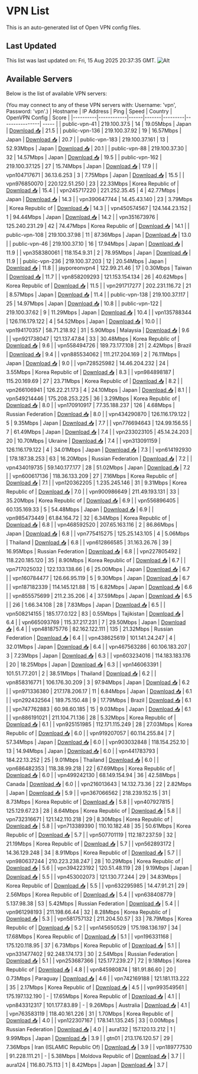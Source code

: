 # VPN List

This is an auto-generated list of Open VPN config files.

## Last Updated

This list was last updated on: Fri, 15 Aug 2025 20:37:35 GMT.
![Alt](https://repobeats.axiom.co/api/embed/186b98318ef1479477931607c1ad7d823f12451f.svg "Repobeats analytics image")

## Available Servers

Below is the list of available VPN servers:

(You may connect to any of these VPN servers with: Username: 'vpn', Password: 'vpn'.)
| Hostname | IP Address | Ping | Speed | Country | OpenVPN Config | Score |
|----------|------------|------|-------|---------|----------------| ----- |
| public-vpn-41 | 219.100.37.5 | 14 | 19.05Mbps | Japan | [Download 📥](./configs/server_0_JP.ovpn) | 21.5 |
| public-vpn-136 | 219.100.37.92 | 19 | 16.57Mbps | Japan | [Download 📥](./configs/server_1_JP.ovpn) | 20.7 |
| public-vpn-183 | 219.100.37.161 | 13 | 52.93Mbps | Japan | [Download 📥](./configs/server_2_JP.ovpn) | 20.1 |
| public-vpn-88 | 219.100.37.30 | 32 | 14.57Mbps | Japan | [Download 📥](./configs/server_3_JP.ovpn) | 19.5 |
| public-vpn-162 | 219.100.37.125 | 27 | 15.74Mbps | Japan | [Download 📥](./configs/server_4_JP.ovpn) | 17.9 |
| vpn104717671 | 36.13.6.253 | 3 | 7.75Mbps | Japan | [Download 📥](./configs/server_5_JP.ovpn) | 15.5 |
| vpn976850070 | 220.122.51.250 | 23 | 22.33Mbps | Korea Republic of | [Download 📥](./configs/server_6_KR.ovpn) | 15.4 |
| vpn245717220 | 221.252.35.45 | 4 | 42.77Mbps | Japan | [Download 📥](./configs/server_7_JP.ovpn) | 14.3 |
| vpn390647744 | 14.45.43.140 | 23 | 3.79Mbps | Korea Republic of | [Download 📥](./configs/server_8_KR.ovpn) | 14.3 |
| vpn450574567 | 124.144.23.152 | 1 | 94.44Mbps | Japan | [Download 📥](./configs/server_9_JP.ovpn) | 14.2 |
| vpn351673976 | 125.240.231.29 | 42 | 74.47Mbps | Korea Republic of | [Download 📥](./configs/server_10_KR.ovpn) | 14.1 |
| public-vpn-108 | 219.100.37.98 | 11 | 87.36Mbps | Japan | [Download 📥](./configs/server_11_JP.ovpn) | 13.0 |
| public-vpn-46 | 219.100.37.10 | 16 | 17.94Mbps | Japan | [Download 📥](./configs/server_12_JP.ovpn) | 11.9 |
| vpn358380061 | 118.154.9.31 | 2 | 78.95Mbps | Japan | [Download 📥](./configs/server_13_JP.ovpn) | 11.9 |
| public-vpn-236 | 219.100.37.203 | 12 | 20.54Mbps | Japan | [Download 📥](./configs/server_14_JP.ovpn) | 11.8 |
| jayporeonvpn4 | 122.99.21.46 | 17 | 0.30Mbps | Taiwan | [Download 📥](./configs/server_15_TW.ovpn) | 11.7 |
| vpn858209293 | 121.153.154.134 | 26 | 40.62Mbps | Korea Republic of | [Download 📥](./configs/server_16_KR.ovpn) | 11.5 |
| vpn291717277 | 202.231.116.72 | 21 | 8.57Mbps | Japan | [Download 📥](./configs/server_17_JP.ovpn) | 11.4 |
| public-vpn-138 | 219.100.37.117 | 25 | 14.97Mbps | Japan | [Download 📥](./configs/server_18_JP.ovpn) | 10.8 |
| public-vpn-122 | 219.100.37.62 | 9 | 11.29Mbps | Japan | [Download 📥](./configs/server_19_JP.ovpn) | 10.4 |
| vpn135788344 | 126.116.179.122 | 4 | 54.52Mbps | Japan | [Download 📥](./configs/server_20_JP.ovpn) | 10.0 |
| vpn194170357 | 58.71.218.92 | 31 | 5.90Mbps | Malaysia | [Download 📥](./configs/server_21_MY.ovpn) | 9.6 |
| vpn921738047 | 121.137.47.84 | 33 | 30.48Mbps | Korea Republic of | [Download 📥](./configs/server_22_KR.ovpn) | 9.6 |
| vpn558494726 | 189.73.177.108 | 21 | 2.42Mbps | Brazil | [Download 📥](./configs/server_23_BR.ovpn) | 9.4 |
| vpn885534062 | 111.217.204.169 | 2 | 76.11Mbps | Japan | [Download 📥](./configs/server_24_JP.ovpn) | 9.0 |
| vpn728525982 | 14.46.204.232 | 24 | 3.55Mbps | Korea Republic of | [Download 📥](./configs/server_25_KR.ovpn) | 8.3 |
| vpn984898187 | 115.20.169.69 | 27 | 23.71Mbps | Korea Republic of | [Download 📥](./configs/server_26_KR.ovpn) | 8.2 |
| vpn266106941 | 126.22.21.173 | 4 | 24.10Mbps | Japan | [Download 📥](./configs/server_27_JP.ovpn) | 8.1 |
| vpn549214446 | 175.208.253.225 | 36 | 3.29Mbps | Korea Republic of | [Download 📥](./configs/server_28_KR.ovpn) | 8.0 |
| vpn170910917 | 77.35.188.237 | 126 | 4.68Mbps | Russian Federation | [Download 📥](./configs/server_29_RU.ovpn) | 8.0 |
| vpn434290870 | 126.116.179.122 | 5 | 9.35Mbps | Japan | [Download 📥](./configs/server_30_JP.ovpn) | 7.7 |
| vpn776694643 | 124.99.156.55 | 7 | 61.49Mbps | Japan | [Download 📥](./configs/server_31_JP.ovpn) | 7.4 |
| vpn233023105 | 45.14.24.203 | 20 | 10.70Mbps | Ukraine | [Download 📥](./configs/server_32_UA.ovpn) | 7.4 |
| vpn313091159 | 126.116.179.122 | 4 | 34.01Mbps | Japan | [Download 📥](./configs/server_33_JP.ovpn) | 7.3 |
| vpn614192930 | 178.187.38.253 | 63 | 16.20Mbps | Russian Federation | [Download 📥](./configs/server_34_RU.ovpn) | 7.2 |
| vpn434019735 | 59.140.177.177 | 28 | 51.02Mbps | Japan | [Download 📥](./configs/server_35_JP.ovpn) | 7.2 |
| vpn600617136 | 118.36.133.209 | 27 | 7.16Mbps | Korea Republic of | [Download 📥](./configs/server_36_KR.ovpn) | 7.1 |
| vpn120362205 | 1.235.245.146 | 31 | 9.31Mbps | Korea Republic of | [Download 📥](./configs/server_37_KR.ovpn) | 7.0 |
| vpn900986649 | 211.49.193.131 | 33 | 35.20Mbps | Korea Republic of | [Download 📥](./configs/server_38_KR.ovpn) | 6.9 |
| vpn556896405 | 60.135.169.33 | 5 | 54.48Mbps | Japan | [Download 📥](./configs/server_39_JP.ovpn) | 6.9 |
| vpn985473449 | 61.84.164.72 | 32 | 6.34Mbps | Korea Republic of | [Download 📥](./configs/server_40_KR.ovpn) | 6.8 |
| vpn468592520 | 207.65.163.116 | 2 | 86.86Mbps | Japan | [Download 📥](./configs/server_41_JP.ovpn) | 6.8 |
| vpn775415275 | 125.25.143.105 | 4 | 5.06Mbps | Thailand | [Download 📥](./configs/server_42_TH.ovpn) | 6.8 |
| vpn612866585 | 31.163.26.76 | 39 | 16.95Mbps | Russian Federation | [Download 📥](./configs/server_43_RU.ovpn) | 6.8 |
| vpn227805492 | 118.220.185.120 | 35 | 8.90Mbps | Korea Republic of | [Download 📥](./configs/server_44_KR.ovpn) | 6.7 |
| vpn717025032 | 122.133.138.66 | 6 | 25.00Mbps | Japan | [Download 📥](./configs/server_45_JP.ovpn) | 6.7 |
| vpn160784477 | 126.66.95.119 | 5 | 9.30Mbps | Japan | [Download 📥](./configs/server_46_JP.ovpn) | 6.7 |
| vpn187182339 | 114.145.121.88 | 15 | 6.82Mbps | Japan | [Download 📥](./configs/server_47_JP.ovpn) | 6.6 |
| vpn855575699 | 211.2.35.206 | 4 | 37.59Mbps | Japan | [Download 📥](./configs/server_48_JP.ovpn) | 6.5 |
| 2i6 | 1.66.34.108 | 28 | 7.83Mbps | Japan | [Download 📥](./configs/server_49_JP.ovpn) | 6.5 |
| vpn508214155 | 185.177.0.122 | 83 | 0.55Mbps | Tajikistan | [Download 📥](./configs/server_50_TJ.ovpn) | 6.4 |
| vpn665093769 | 115.37.217.231 | 7 | 29.50Mbps | Japan | [Download 📥](./configs/server_51_JP.ovpn) | 6.4 |
| vpn481875776 | 82.162.122.111 | 135 | 21.32Mbps | Russian Federation | [Download 📥](./configs/server_52_RU.ovpn) | 6.4 |
| vpn438625619 | 101.141.24.247 | 4 | 32.01Mbps | Japan | [Download 📥](./configs/server_53_JP.ovpn) | 6.4 |
| vpn467563286 | 60.106.183.207 | 3 | 7.23Mbps | Japan | [Download 📥](./configs/server_54_JP.ovpn) | 6.3 |
| vpn603234016 | 114.183.183.176 | 20 | 18.25Mbps | Japan | [Download 📥](./configs/server_55_JP.ovpn) | 6.3 |
| vpn146063391 | 101.51.77.201 | 2 | 38.51Mbps | Thailand | [Download 📥](./configs/server_56_TH.ovpn) | 6.2 |
| vpn858316771 | 106.176.30.209 | 3 | 97.94Mbps | Japan | [Download 📥](./configs/server_57_JP.ovpn) | 6.2 |
| vpn971336380 | 217.178.206.17 | 11 | 6.84Mbps | Japan | [Download 📥](./configs/server_58_JP.ovpn) | 6.1 |
| vpn292432564 | 189.75.150.48 | 9 | 17.79Mbps | Brazil | [Download 📥](./configs/server_59_BR.ovpn) | 6.1 |
| vpn747762883 | 60.98.60.185 | 15 | 9.03Mbps | Japan | [Download 📥](./configs/server_60_JP.ovpn) | 6.1 |
| vpn886191021 | 211.104.71.136 | 28 | 5.32Mbps | Korea Republic of | [Download 📥](./configs/server_61_KR.ovpn) | 6.1 |
| vpn925151985 | 112.171.115.249 | 28 | 27.03Mbps | Korea Republic of | [Download 📥](./configs/server_62_KR.ovpn) | 6.0 |
| vpn919207057 | 60.114.255.84 | 7 | 57.34Mbps | Japan | [Download 📥](./configs/server_63_JP.ovpn) | 6.0 |
| vpn903032848 | 118.154.252.10 | 13 | 14.94Mbps | Japan | [Download 📥](./configs/server_64_JP.ovpn) | 6.0 |
| vpn441783793 | 184.22.13.252 | 25 | 9.01Mbps | Thailand | [Download 📥](./configs/server_65_TH.ovpn) | 6.0 |
| vpn686482353 | 118.38.99.218 | 22 | 67.69Mbps | Korea Republic of | [Download 📥](./configs/server_66_KR.ovpn) | 6.0 |
| vpn499242130 | 68.149.154.94 | 36 | 42.58Mbps | Canada | [Download 📥](./configs/server_67_CA.ovpn) | 6.0 |
| vpn216013643 | 14.132.73.36 | 22 | 2.82Mbps | Japan | [Download 📥](./configs/server_68_JP.ovpn) | 5.9 |
| vpn367066562 | 218.239.152.15 | 31 | 8.73Mbps | Korea Republic of | [Download 📥](./configs/server_69_KR.ovpn) | 5.8 |
| vpn407927815 | 125.129.67.23 | 28 | 8.64Mbps | Korea Republic of | [Download 📥](./configs/server_70_KR.ovpn) | 5.8 |
| vpn732316671 | 121.142.110.218 | 29 | 8.30Mbps | Korea Republic of | [Download 📥](./configs/server_71_KR.ovpn) | 5.8 |
| vpn713389390 | 110.10.182.48 | 35 | 50.61Mbps | Korea Republic of | [Download 📥](./configs/server_72_KR.ovpn) | 5.7 |
| vpn507701119 | 112.187.237.59 | 32 | 21.19Mbps | Korea Republic of | [Download 📥](./configs/server_73_KR.ovpn) | 5.7 |
| vpn562893172 | 14.36.129.248 | 34 | 8.91Mbps | Korea Republic of | [Download 📥](./configs/server_74_KR.ovpn) | 5.7 |
| vpn980637244 | 210.223.238.247 | 28 | 10.29Mbps | Korea Republic of | [Download 📥](./configs/server_75_KR.ovpn) | 5.6 |
| vpn394223192 | 120.51.48.119 | 28 | 9.19Mbps | Japan | [Download 📥](./configs/server_76_JP.ovpn) | 5.5 |
| vpn453002073 | 121.130.77.244 | 29 | 34.83Mbps | Korea Republic of | [Download 📥](./configs/server_77_KR.ovpn) | 5.5 |
| vpn632295985 | 14.47.91.21 | 29 | 2.56Mbps | Korea Republic of | [Download 📥](./configs/server_78_KR.ovpn) | 5.4 |
| vpn638408779 | 5.137.98.38 | 53 | 5.42Mbps | Russian Federation | [Download 📥](./configs/server_79_RU.ovpn) | 5.4 |
| vpn961298193 | 211.198.66.44 | 32 | 8.28Mbps | Korea Republic of | [Download 📥](./configs/server_80_KR.ovpn) | 5.3 |
| vpn581757132 | 211.204.50.57 | 33 | 78.79Mbps | Korea Republic of | [Download 📥](./configs/server_81_KR.ovpn) | 5.2 |
| vpn145650529 | 175.198.136.197 | 34 | 17.68Mbps | Korea Republic of | [Download 📥](./configs/server_82_KR.ovpn) | 5.1 |
| vpn196331168 | 175.120.118.95 | 37 | 6.73Mbps | Korea Republic of | [Download 📥](./configs/server_83_KR.ovpn) | 5.1 |
| vpn331477402 | 92.248.174.173 | 30 | 2.54Mbps | Russian Federation | [Download 📥](./configs/server_84_RU.ovpn) | 5.1 |
| vpn253687366 | 125.177.239.27 | 72 | 9.18Mbps | Korea Republic of | [Download 📥](./configs/server_85_KR.ovpn) | 4.8 |
| vpn845980874 | 181.91.86.60 | 20 | 0.73Mbps | Paraguay | [Download 📥](./configs/server_86_PY.ovpn) | 4.6 |
| vpn742169188 | 121.181.113.222 | 35 | 2.17Mbps | Korea Republic of | [Download 📥](./configs/server_87_KR.ovpn) | 4.5 |
| vpn993549561 | 175.197.132.190 | - | 17.65Mbps | Korea Republic of | [Download 📥](./configs/server_88_KR.ovpn) | 4.1 |
| vpn843312317 | 101.177.83.89 | - | 9.26Mbps | Australia | [Download 📥](./configs/server_89_AU.ovpn) | 4.1 |
| vpn763583119 | 118.40.161.226 | 31 | 1.70Mbps | Korea Republic of | [Download 📥](./configs/server_90_KR.ovpn) | 4.0 |
| vpn122307167 | 178.141.135.245 | 33 | 0.00Mbps | Russian Federation | [Download 📥](./configs/server_91_RU.ovpn) | 4.0 |
| aura132 | 157.120.13.212 | 1 | 9.99Mbps | Japan | [Download 📥](./configs/server_92_JP.ovpn) | 3.9 |
| gtn01 | 213.176.120.57 | 29 | 7.36Mbps | Iran (ISLAMIC Republic Of) | [Download 📥](./configs/server_93_IR.ovpn) | 3.9 |
| vpn189777530 | 91.228.111.21 | - | 5.38Mbps | Moldova Republic of | [Download 📥](./configs/server_94_MD.ovpn) | 3.7 |
| aura124 | 116.80.75.113 | 1 | 8.42Mbps | Japan | [Download 📥](./configs/server_95_JP.ovpn) | 3.7 |
